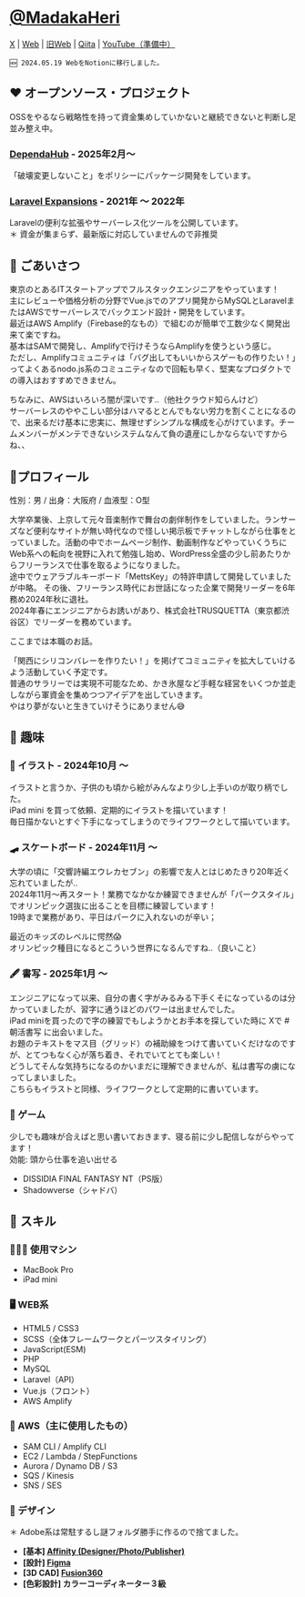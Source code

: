 # [@MadakaHeri](https://twitter.com/MadakaHeri)

[X](https://x.com/MadakaHeri)
| [Web](https://madakaheri.notion.site/07011b4f3fc64b1a9cf107e0aae1dc85?pvs=4)
| [旧Web](https://madakaheri.github.io)
| [Qiita](https://qiita.com/MadakaHeri)
| [YouTube（準備中）](https://www.youtube.com/channel/UCdYdqeVNy9D1ZDWrE6Z6uMA)  

```
🆕 2024.05.19 WebをNotionに移行しました。
```

## ❤️ オープンソース・プロジェクト

OSSをやるなら戦略性を持って資金集めしていかないと継続できないと判断し足並み整え中。

### [DependaHub](https://github.com/dependahub) - 2025年2月〜
「破壊変更しないこと」をポリシーにパッケージ開発をしています。

### [Laravel Expansions](https://github.com/laravel-expansions) - 2021年 〜 2022年
Laravelの便利な拡張やサーバーレス化ツールを公開しています。  
＊ 資金が集まらず、最新版に対応していませんので非推奨


## 📣 ごあいさつ

東京のとあるITスタートアップでフルスタックエンジニアをやっています！  
主にレビューや価格分析の分野でVue.jsでのアプリ開発からMySQLとLaravelまたはAWSでサーバーレスでバックエンド設計・開発をしています。  
最近はAWS Amplify（Firebase的なもの）で組むのが簡単で工数少なく開発出来て楽ですね。  
基本はSAMで開発し、Amplifyで行けそうならAmplifyを使うという感じ。  
ただし、Amplifyコミュニティは「バグ出してもいいからスゲーもの作りたい！」ってよくあるnodo.js系のコミュニティなので回転も早く、堅実なプロダクトでの導入はおすすめできません。

ちなみに、AWSはいろいろ闇が深いです..（他社クラウド知らんけど）  
サーバーレスのややこしい部分はハマるととんでもない労力を割くことになるので、出来るだけ基本に忠実に、無理せずシンプルな構成を心がけています。チームメンバーがメンテできないシステムなんて負の遺産にしかならないですからね、、


## 👀プロフィール

性別：男 / 出身：大阪府 / 血液型：O型

大学卒業後、上京して元々音楽制作で舞台の劇伴制作をしていました。ランサーズなど便利なサイトが無い時代なので怪しい掲示板でチャットしながら仕事をとっていました。活動の中でホームページ制作、動画制作などやっていくうちにWeb系への転向を視野に入れて勉強し始め、WordPress全盛の少し前あたりからフリーランスで仕事を取るようになりました。  
途中でウェアラブルキーボード「MettsKey」の特許申請して開発していましたが中略。
その後、フリーランス時代にお世話になった企業で開発リーダーを6年務め2024年秋に退社。  
2024年春にエンジニアからお誘いがあり、株式会社TRUSQUETTA（東京都渋谷区）でリーダーを務めています。

ここまでは本職のお話。

「関西にシリコンバレーを作りたい！」を掲げてコミュニティを拡大していけるよう活動していく予定です。  
普通のサラリーでは実現不可能なため、かき氷屋など手軽な経営をいくつか並走しながら軍資金を集めつつアイデアを出していきます。  
やはり夢がないと生きていけそうにありません😅

## 💖 趣味

### 🎨 イラスト - 2024年10月 〜

イラストと言うか、子供のも頃から絵がみんなより少し上手いのが取り柄でした。  
iPad mini を買って依頼、定期的にイラストを描いています！  
毎日描かないとすぐ下手になってしまうのでライフワークとして描いています。

### 🛹 スケートボード - 2024年11月 〜

大学の頃に「交響詩編エウレカセブン」の影響で友人とはじめたきり20年近く忘れていましたが..  
2024年11月〜再スタート！業務でなかなか練習できませんが「パークスタイル」でオリンピック選抜に出ることを目標に練習しています！  
19時まで業務があり、平日はパークに入れないのが辛い；  

最近のキッズのレベルに愕然😱  
オリンピック種目になるとこういう世界になるんですね..（良いこと）

### 🖋️ 書写 - 2025年1月 〜

エンジニアになって以来、自分の書く字がみるみる下手くそになっているのは分かっていましたが、習字に通うほどのパワーは出ませんでした。  
iPad miniを買ったので字の練習でもしようかとお手本を探していた時に Xで #朝活書写 に出会いました。  
お題のテキストをマス目（グリッド）の補助線をつけて書いていくだけなのですが、とてつもなく心が落ち着き、それでいてとても楽しい！  
どうしてそんな気持ちになるのかいまだに理解できませんが、私は書写の虜になってしまいました。  
こちらもイラストと同様、ライフワークとして定期的に書いています。

### 👾 ゲーム

少しでも趣味が合えばと思い書いておきます、寝る前に少し配信しながらやってます！  
効能: 頭から仕事を追い出せる

- DISSIDIA FINAL FANTASY NT（PS版）
- Shadowverse（シャドバ）

## 🌱 スキル

### 🧑🏻‍💻 使用マシン
- MacBook Pro
- iPad mini

### 🖥 WEB系
- HTML5 / CSS3
- SCSS（全体フレームワークとパーツスタイリング）
- JavaScript(ESM)
- PHP
- MySQL
- Laravel（API）
- Vue.js（フロント）
- AWS Amplify

### 🦄 AWS（主に使用したもの）
- SAM CLI / Amplify CLI
- EC2 / Lambda / StepFunctions
- Aurora / Dynamo DB / S3
- SQS / Kinesis
- SNS /  SES

### 🎨 デザイン
＊ Adobe系は常駐するし謎フォルダ勝手に作るので捨てました。
- **[基本] [Affinity (Designer/Photo/Publisher)](https://affinity.serif.com)**
- **[設計] [Figma](https://www.figma.com)**
- **[3D CAD] [Fusion360](https://www.autodesk.co.jp/products/fusion-360)**
- **[色彩設計] カラーコーディネーター３級**
